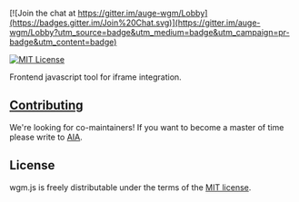 [![Join the chat at https://gitter.im/auge-wgm/Lobby](https://badges.gitter.im/Join%20Chat.svg)](https://gitter.im/auge-wgm/Lobby?utm_source=badge&utm_medium=badge&utm_campaign=pr-badge&utm_content=badge)

[![MIT License][license-image]][license-url]

Frontend javascript tool for iframe integration.

## [Contributing](https://github.com/augesd/wgm/blob/develop/CONTRIBUTING.md)

We're looking for co-maintainers! If you want to become a master of time please
write to [AIA](aia@auge.in.ua).

## License

wgm.js is freely distributable under the terms of the [MIT license](https://github.com/augesd/wgm/blob/develop/LICENSE).

[license-image]: http://img.shields.io/badge/license-MIT-blue.svg?style=flat
[license-url]: LICENSE